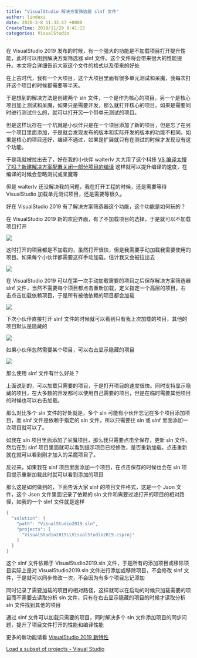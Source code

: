 ```yaml
---
title: "VisualStudio 解决方案筛选器 slnf 文件"
author: lindexi
date: 2020-3-8 11:33:47 +0800
CreateTime: 2019/11/29 8:41:13
categories: VisualStudio
---
```


在 VisualStudio 2019 发布的时候，有一个强大的功能是不加载项目打开提升性能，此时可以用到解决方案筛选器 slnf 文件。这个文件将会带来很大的性能提升。本文将会详细告诉大家这个文件的格式以及带来的好处

<!--more-->


<!-- CreateTime:2019/11/29 8:41:13 -->

<!-- csdn -->

在上古时代，我有一个大项目，这个大项目里面有很多单元测试和呆魔，我每次打开这个项目的时候都需要等半天。

于是想到的解决方法是创建两个 sln 文件，一个是作为核心的项目，另一个是核心项目加上测试和呆魔，如果只是需要开发，那么就打开核心的项目。如果是需要同时进行测试什么的，就可以打开另一个带单元测试的项目。

但是这样玩存在一个坑就是小伙伴只是在一个项目添加了新的项目，但是忘了在另一个项目里面添加，于是就会发现发布的版本和实际开发的版本的功能不相同。如果是核心的项目还好，编译不通过，如果是扩展就只有在测试的时候才发现没有这个功能。

于是我就被拉出去了，好在我的小伙伴 walterlv 大大用了这个科技 [VS 编译太慢了吗？新建解决方案配置关闭一部分项目的编译](https://blog.walterlv.com/post/skip-building-using-solution-configuration.html ) 这样就可以提升编译的速度，在编译的时候会忽略测试或呆魔等

但是 walterlv 还没解决我的问题，我在打开工程的时候，还是需要等待 VisualStudio 加载单元测试项目，还是需要等很久。

好在 VisualStudio 2019 有了解决方案筛选器这个功能，这个功能是如何玩的？

在 VisualStudio 2019 新的欢迎界面，有了不加载项目的选择，于是就可以不加载项目打开

<!-- ![](image/VisualStudio 解决方案筛选器 slnf 文件/VisualStudio 解决方案筛选器 slnf 文件0.png) -->

![](http://image.acmx.xyz/lindexi%2F20194711323285)

这时打开的项目都是不加载的，虽然打开很快，但是我需要手动加载我需要使用的项目。如果每个小伙伴都需要这样手动加载，估计我又会被拉出去

<!-- ![](image/VisualStudio 解决方案筛选器 slnf 文件/VisualStudio 解决方案筛选器 slnf 文件2.png) -->

![](http://image.acmx.xyz/lindexi%2F2019471172599)

在 VisualStudio 2019 可以在第一次手动加载需要的项目之后保存解决方案筛选器 slnf 文件，当然不需要每个项目都点击重新加载，定义指定一个高层的项目，右击点击加载依赖项目，于是所有被他依赖的项目都会加载

<!-- ![](image/VisualStudio 解决方案筛选器 slnf 文件/VisualStudio 解决方案筛选器 slnf 文件1.png) -->

![](http://image.acmx.xyz/lindexi%2F20194711510679)

下次小伙伴直接打开 slnf 文件的时候就可以看到只有我上次加载的项目，其他的项目默认是隐藏的

<!-- ![](image/VisualStudio 解决方案筛选器 slnf 文件/VisualStudio 解决方案筛选器 slnf 文件3.png) -->

![](http://image.acmx.xyz/lindexi%2F201947111616834)

如果小伙伴忽然需要某个项目，可以右击显示隐藏的项目

<!-- ![](image/VisualStudio 解决方案筛选器 slnf 文件/VisualStudio 解决方案筛选器 slnf 文件4.png) -->

![](http://image.acmx.xyz/lindexi%2F201947111656836)

那么使用 slnf 文件有什么好处？

上面说到的，可以加载只需要的项目，于是打开项目的速度很快。同时支持显示隐藏的项目，在大多数的开发都可以使用自己需要的项目，但是在临时需要其他项目的时候也可以右击加载。

那么对比多个 sln 文件的好处就是，多个 sln 可能有小伙伴忘记在多个项目添加项目，而 slnf 文件是依赖于指定的 sln 文件，所以只需要往 sln 或 slnf 里面添加一次项目就可以了。

如我在 sln 项目里面添加了呆魔项目，那么我只需要点击全保存，更新 sln 文件，然后在到 slnf 项目里面就可以看到提示项目已经修改，是否重新加载。点击重新就在就可以看到刚才加入的呆魔项目了。

反过来，如果我在 slnf 项目里面添加一个项目，在点击保存的时候也会在 sln 项目提示重新加载此时就可以看到添加的项目

那么这是如何做到的，下面告诉大家 slnf 的项目文件格式，这是一个 Json 文件，这个 Json 文件里面记录了依赖的 sln 文件和需要过滤打开的项目的相对路径，如我的一个 slnf 文件就是这样

```csharp
{
  "solution": {
    "path": "VisualStudio2019.sln",
    "projects": [
      "VisualStudio2019\\VisualStudio2019.csproj"
    ]
  }
}
```

这个 slnf 文件依赖于 VisualStudio2019.sln 文件，于是所有的添加项目或移除项目实际上是对 VisualStudio2019.sln 文件进行添加或移除项目，不会修改 slnf 文件，于是就可以同步修改一次，不会因为有多个项目忘记添加

同时记录了需要加载的项目的相对路径，这样就可以在启动的时候只加载需要的项目而不需要去读取分析 sln 文件，只有在右击显示隐藏的项目的时候才读取分析 sln 文件找到其他的项目

通过 slnf 文件可以加载只需要的项目，同时解决多个 sln 文件添加项目的同步问题，提升了项目文件打开的性能和编译性能

更多的新功能请看 [VisualStudio 2019 新特性](https://blog.lindexi.com/post/VisualStudio-2019-%E6%96%B0%E7%89%B9%E6%80%A7.html )

[Load a subset of projects - Visual Studio](https://docs.microsoft.com/en-us/visualstudio/ide/filtered-solutions?view=vs-2019 )

